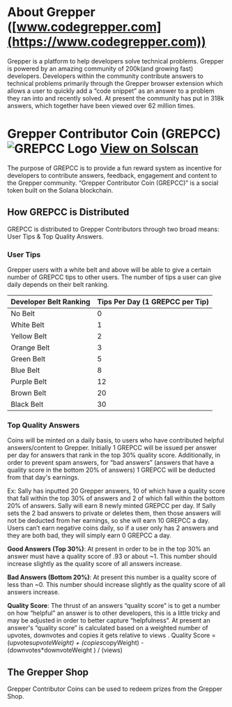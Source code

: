 # About Grepper ([www.codegrepper.com](https://www.codegrepper.com))
Grepper is a platform to help developers solve technical problems. Grepper is powered by an amazing community of 200k(and growing fast) developers. Developers within the community contribute answers to technical problems primarily through the Grepper browser extension which allows a user to quickly add a “code snippet” as an answer to a problem they ran into and recently solved. At present the community has put in 318k answers, which together have been viewed over 62 million times.


# Grepper Contributor Coin (GREPCC) ![GREPCC Logo](https://www.codegrepper.com/images/grepper_coin_beta_40.png) [View on Solscan](https://solscan.io/token/6tAmokk5fqrjm4ho2JerziBsiV3hYzgJZnG6sFXZNXZs)
The purpose of GREPCC is to provide a fun reward system as incentive for developers to contribute answers, feedback, engagement and content to the Grepper community.
 “Grepper Contributor Coin (GREPCC)” is a social token built on the Solana blockchain. 

## How GREPCC is Distributed

GREPCC is distributed to Grepper Contributors through two broad means: User Tips & Top Quality Answers.   

### User Tips
Grepper users with a white belt and above will be able to give a certain number of GREPCC tips to other users. The number of tips a user can give daily depends on their belt ranking. 

| Developer Belt Ranking|Tips Per Day (1 GREPCC per Tip)|
| ------------- | ------------- |
| No Belt       |0              |
| White Belt    |1              |
| Yellow Belt   |2              |
| Orange Belt   |3              |
| Green Belt    |5              |
| Blue Belt     |8              |
| Purple Belt   |12             |
| Brown Belt    |20             |
| Black Belt    |30             |


### Top Quality Answers
Coins will be minted on a daily basis, to users who have contributed helpful answers/content to Grepper. Initially 1 GREPCC will be issued per answer per day for answers that rank in the top 30% quality score.  Additionally, in order to prevent spam answers, for  “bad answers” (answers that have a quality score in the bottom 20% of answers) 1 GREPCC will be deducted from that day's earnings. 

Ex: Sally has inputted 20 Grepper answers, 10 of which have a quality score that fall within the top 30% of answers and 2 of which fall within the bottom 20% of answers. Sally will earn 8 newly minted GREPCC per day.  If Sally sets the 2 bad answers to private or deletes them, then those answers will not be deducted from her earnings, so she will earn 10 GREPCC a day.  Users can’t earn negative coins daily, so if a user only has 2 answers and they are both bad, they will simply earn 0 GREPCC a day. 

**Good Answers (Top 30%)**: At present in order to be in the top 30% an answer must have a quality score of .93 or about ~1. This number should increase slightly as the quality score of all answers increase. 

**Bad Answers (Bottom 20%)**: At present this number is a quality score of less than ~0. This number should increase slightly as the quality score of all answers increase. 

**Quality Score**: The thrust of an answers “quality score” is to get a number on how “helpful” an answer is to other developers, this is a little tricky and may be adjusted in order to better capture “helpfulness”. At present an answer's “quality score” is calculated based on a weighted number of upvotes, downvotes and copies it gets relative to views . Quality Score = (upvotes*upvoteWeight) + (copies*copyWeight) - (downvotes*downvoteWeight ) / (views) 

## The Grepper Shop 
Grepper Contributor Coins can be used to redeem prizes from the Grepper Shop.



